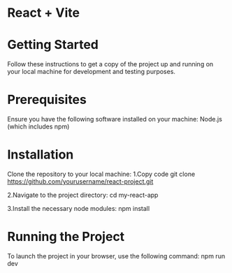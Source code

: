 # React + Vite

# Getting Started
Follow these instructions to get a copy of the project up and running on your local machine for development and testing purposes.

# Prerequisites
Ensure you have the following software installed on your machine:
Node.js (which includes npm)


# Installation

Clone the repository to your local machine:
1.Copy code
git clone https://github.com/yourusername/react-project.git

2.Navigate to the project directory:
cd my-react-app

3.Install the necessary node modules:
npm install

# Running the Project

To launch the project in your browser, use the following command:
npm run dev

